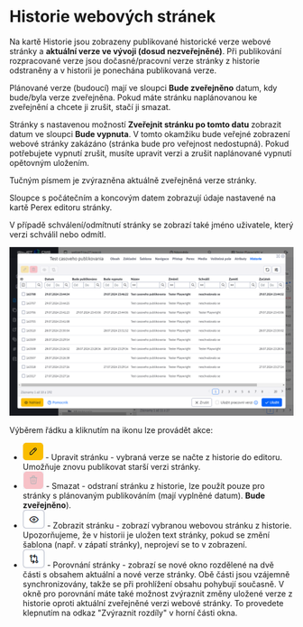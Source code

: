 # Historie webových stránek

Na kartě Historie jsou zobrazeny publikované historické verze webové stránky a **aktuální verze ve vývoji (dosud nezveřejněné)**. Při publikování rozpracované verze jsou dočasné/pracovní verze stránky z historie odstraněny a v historii je ponechána publikovaná verze.

Plánované verze (budoucí) mají ve sloupci **Bude zveřejněno** datum, kdy bude/byla verze zveřejněna. Pokud máte stránku naplánovanou ke zveřejnění a chcete ji zrušit, stačí ji smazat.

Stránky s nastavenou možností **Zveřejnit stránku po tomto datu** zobrazit datum ve sloupci **Bude vypnuta**. V tomto okamžiku bude veřejné zobrazení webové stránky zakázáno (stránka bude pro veřejnost nedostupná). Pokud potřebujete vypnutí zrušit, musíte upravit verzi a zrušit naplánované vypnutí opětovným uložením.

Tučným písmem je zvýrazněna aktuálně zveřejněná verze stránky.

Sloupce s počátečním a koncovým datem zobrazují údaje nastavené na kartě Perex editoru stránky.

V případě schválení/odmítnutí stránky se zobrazí také jméno uživatele, který verzi schválil nebo odmítl.

![](history.png)

Výběrem řádku a kliknutím na ikonu lze provádět akce:
- ![](history-btn-edit.png ":no-zoom") - Upravit stránku - vybraná verze se načte z historie do editoru. Umožňuje znovu publikovat starší verzi stránky.
- ![](history-btn-remove.png ":no-zoom") - Smazat - odstraní stránku z historie, lze použít pouze pro stránky s plánovaným publikováním (mají vyplněné datum). **Bude zveřejněno**).
- ![](history-btn-preview.png ":no-zoom") - Zobrazit stránku - zobrazí vybranou webovou stránku z historie. Upozorňujeme, že v historii je uložen text stránky, pokud se změní šablona (např. v zápatí stránky), neprojeví se to v zobrazení.
- ![](history-btn-compare.png ":no-zoom") - Porovnání stránky - zobrazí se nové okno rozdělené na dvě části s obsahem aktuální a nové verze stránky. Obě části jsou vzájemně synchronizovány, takže se při prohlížení obsahu pohybují současně. V okně pro porovnání máte také možnost zvýraznit změny uložené verze z historie oproti aktuální zveřejněné verzi webové stránky. To provedete klepnutím na odkaz "Zvýraznit rozdíly" v horní části okna.
